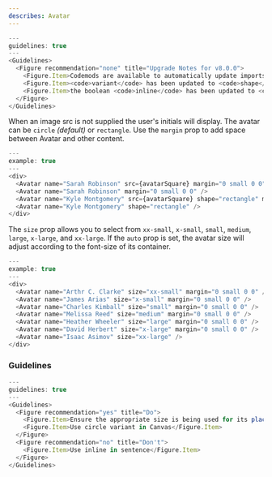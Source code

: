 ```yaml
---
describes: Avatar
---
```


```js
---
guidelines: true
---
<Guidelines>
  <Figure recommendation="none" title="Upgrade Notes for v8.0.0">
    <Figure.Item>Codemods are available to automatically update imports to the new package as well as any props that have changed. These prop changes and other things to note are described below</Figure.Item>
    <Figure.Item><code>variant</code> has been updated to <code>shape</code></Figure.Item>
    <Figure.Item>the boolean <code>inline</code> has been updated to <code>display</code> with options ('inline-block' or 'block')</Figure.Item>
  </Figure>
</Guidelines>
```

When an image src is not supplied the user's initials will display. The avatar can be `circle` _(default)_ or `rectangle`. Use the `margin` prop to add space between Avatar and other content.

```js
---
example: true
---
<div>
  <Avatar name="Sarah Robinson" src={avatarSquare} margin="0 small 0 0" />
  <Avatar name="Sarah Robinson" margin="0 small 0 0" />
  <Avatar name="Kyle Montgomery" src={avatarSquare} shape="rectangle" margin="0 small 0 0" />
  <Avatar name="Kyle Montgomery" shape="rectangle" />
</div>
```

The `size` prop allows you to select from `xx-small`, `x-small`, `small`, `medium`, `large`, `x-large`, and `xx-large`. If the `auto` prop is set, the avatar size will adjust according to the font-size of its container.

```js
---
example: true
---
<div>
  <Avatar name="Arthr C. Clarke" size="xx-small" margin="0 small 0 0" />
  <Avatar name="James Arias" size="x-small" margin="0 small 0 0" />
  <Avatar name="Charles Kimball" size="small" margin="0 small 0 0" />
  <Avatar name="Melissa Reed" size="medium" margin="0 small 0 0" />
  <Avatar name="Heather Wheeler" size="large" margin="0 small 0 0" />
  <Avatar name="David Herbert" size="x-large" margin="0 small 0 0" />
  <Avatar name="Isaac Asimov" size="xx-large" />
</div>
```

### Guidelines

```js
---
guidelines: true
---
<Guidelines>
  <Figure recommendation="yes" title="Do">
    <Figure.Item>Ensure the appropriate size is being used for its placement (in a table, stand-alone, etc…)</Figure.Item>
    <Figure.Item>Use circle variant in Canvas</Figure.Item>
  </Figure>
  <Figure recommendation="no" title="Don't">
    <Figure.Item>Use inline in sentence</Figure.Item>
  </Figure>
</Guidelines>
```
